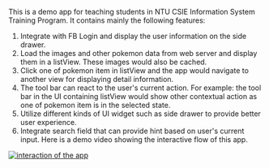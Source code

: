 This is a demo app for teaching students in NTU CSIE Information System Training Program.
It contains mainly the following features:
1. Integrate with FB Login and display the user information on the side drawer.  
2. Load the images and other pokemon data from web server and display them in a listView. These images would also be cached.  
3. Click one of pokemon item in listView and the app would navigate to another view for displaying detail information.
4. The tool bar can react to the user's current action. For example: the tool bar in the UI containing listView would show other contextual action as one of pokemon item is in the selected state.  
5. Utilize different kinds of UI widget such as side drawer to provide better user experience.  
6. Integrate search field that can provide hint based on user's current input. 
Here is a demo video showing the interactive flow of this app.  

[![interaction of the app](https://img.youtube.com/vi/jfDHoM2PcqY/0.jpg)](https://youtu.be/jfDHoM2PcqY)
